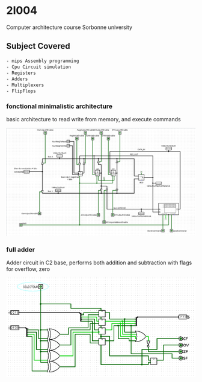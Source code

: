 # 2I004
Computer architecture course Sorbonne university


## Subject Covered
	
	- mips Assembly programming
	- Cpu Circuit simulation
	- Registers
	- Adders
	- Multiplexers
	- FlipFlops


### fonctional minimalistic architecture

basic architecture to read write from memory, and execute commands

![alt Mips](images/MipsModel.png)


### full adder

Adder circuit in C2 base, performs both addition and subtraction
with flags for overflow, zero

![alt Mips](images/FullAdder.png)
